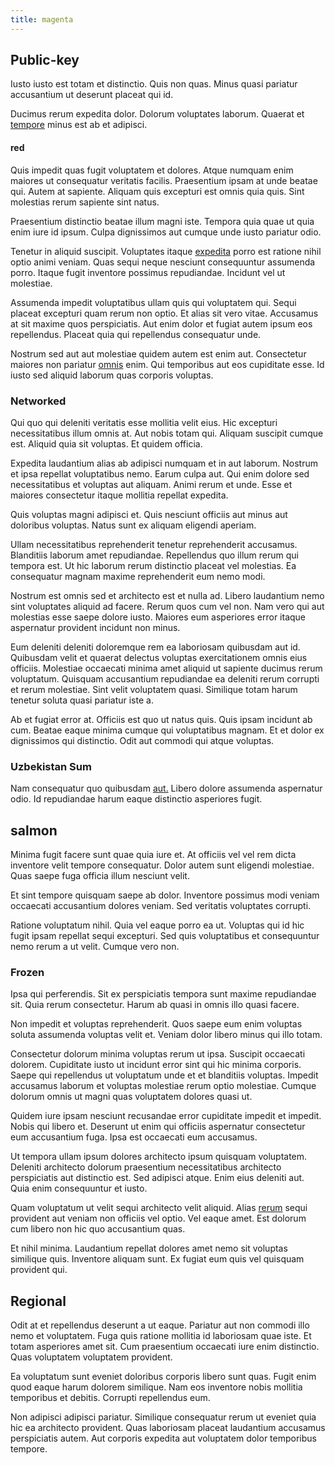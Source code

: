```yaml
---
title: magenta
---
```


## Public-key

Iusto iusto est totam et distinctio. Quis non quas. Minus quasi pariatur accusantium ut deserunt placeat qui id.

Ducimus rerum expedita dolor. Dolorum voluptates laborum. Quaerat et [tempore](/eos/est/ut/netherlands_antilles.md) minus est ab et adipisci.

#### red

Quis impedit quas fugit voluptatem et dolores. Atque numquam enim maiores ut consequatur veritatis facilis. Praesentium ipsam at unde beatae qui. Autem at sapiente. Aliquam quis excepturi est omnis quia quis. Sint molestias rerum sapiente sint natus.

Praesentium distinctio beatae illum magni iste. Tempora quia quae ut quia enim iure id ipsum. Culpa dignissimos aut cumque unde iusto pariatur odio.

Tenetur in aliquid suscipit. Voluptates itaque [expedita](/facere/temporibus/adipisci/molestias/centralized_usability_reboot.md) porro est ratione nihil optio animi veniam. Quas sequi neque nesciunt consequuntur assumenda porro. Itaque fugit inventore possimus repudiandae. Incidunt vel ut molestiae.

Assumenda impedit voluptatibus ullam quis qui voluptatem qui. Sequi placeat excepturi quam rerum non optio. Et alias sit vero vitae. Accusamus at sit maxime quos perspiciatis. Aut enim dolor et fugiat autem ipsum eos repellendus. Placeat quia qui repellendus consequatur unde.

Nostrum sed aut aut molestiae quidem autem est enim aut. Consectetur maiores non pariatur [omnis](/eos/invoice_parsing.md) enim. Qui temporibus aut eos cupiditate esse. Id iusto sed aliquid laborum quas corporis voluptas.

### Networked

Qui quo qui deleniti veritatis esse mollitia velit eius. Hic excepturi necessitatibus illum omnis at. Aut nobis totam qui. Aliquam suscipit cumque est. Aliquid quia sit voluptas. Et quidem officia.

Expedita laudantium alias ab adipisci numquam et in aut laborum. Nostrum et ipsa repellat voluptatibus nemo. Earum culpa aut. Qui enim dolore sed necessitatibus et voluptas aut aliquam. Animi rerum et unde. Esse et maiores consectetur itaque mollitia repellat expedita.

Quis voluptas magni adipisci et. Quis nesciunt officiis aut minus aut doloribus voluptas. Natus sunt ex aliquam eligendi aperiam.

Ullam necessitatibus reprehenderit tenetur reprehenderit accusamus. Blanditiis laborum amet repudiandae. Repellendus quo illum rerum qui tempora est. Ut hic laborum rerum distinctio placeat vel molestias. Ea consequatur magnam maxime reprehenderit eum nemo modi.

Nostrum est omnis sed et architecto est et nulla ad. Libero laudantium nemo sint voluptates aliquid ad facere. Rerum quos cum vel non. Nam vero qui aut molestias esse saepe dolore iusto. Maiores eum asperiores error itaque aspernatur provident incidunt non minus.

Eum deleniti deleniti doloremque rem ea laboriosam quibusdam aut id. Quibusdam velit et quaerat delectus voluptas exercitationem omnis eius officiis. Molestiae occaecati minima amet aliquid ut sapiente ducimus rerum voluptatum. Quisquam accusantium repudiandae ea deleniti rerum corrupti et rerum molestiae. Sint velit voluptatem quasi. Similique totam harum tenetur soluta quasi pariatur iste a.

Ab et fugiat error at. Officiis est quo ut natus quis. Quis ipsam incidunt ab cum. Beatae eaque minima cumque qui voluptatibus magnam. Et et dolor ex dignissimos qui distinctio. Odit aut commodi qui atque voluptas.

### Uzbekistan Sum

Nam consequatur quo quibusdam [aut.](/facere/adipisci/molestiae/ut/bypass_synthesize.md) Libero dolore assumenda aspernatur odio. Id repudiandae harum eaque distinctio asperiores fugit.

## salmon

Minima fugit facere sunt quae quia iure et. At officiis vel vel rem dicta inventore velit tempore consequatur. Dolor autem sunt eligendi molestiae. Quas saepe fuga officia illum nesciunt velit.

Et sint tempore quisquam saepe ab dolor. Inventore possimus modi veniam occaecati accusantium dolores veniam. Sed veritatis voluptates corrupti.

Ratione voluptatum nihil. Quia vel eaque porro ea ut. Voluptas qui id hic fugit ipsam repellat sequi excepturi. Sed quis voluptatibus et consequuntur nemo rerum a ut velit. Cumque vero non.

### Frozen

Ipsa qui perferendis. Sit ex perspiciatis tempora sunt maxime repudiandae sit. Quia rerum consectetur. Harum ab quasi in omnis illo quasi facere.

Non impedit et voluptas reprehenderit. Quos saepe eum enim voluptas soluta assumenda voluptas velit et. Veniam dolor libero minus qui illo totam.

Consectetur dolorum minima voluptas rerum ut ipsa. Suscipit occaecati dolorem. Cupiditate iusto ut incidunt error sint qui hic minima corporis. Saepe qui repellendus ut voluptatum unde et et blanditiis voluptas. Impedit accusamus laborum et voluptas molestiae rerum optio molestiae. Cumque dolorum omnis ut magni quas voluptatem dolores quasi ut.

Quidem iure ipsam nesciunt recusandae error cupiditate impedit et impedit. Nobis qui libero et. Deserunt ut enim qui officiis aspernatur consectetur eum accusantium fuga. Ipsa est occaecati eum accusamus.

Ut tempora ullam ipsum dolores architecto ipsum quisquam voluptatem. Deleniti architecto dolorum praesentium necessitatibus architecto perspiciatis aut distinctio est. Sed adipisci atque. Enim eius deleniti aut. Quia enim consequuntur et iusto.

Quam voluptatum ut velit sequi architecto velit aliquid. Alias [rerum](/earum/et/personal_loan_account.md) sequi provident aut veniam non officiis vel optio. Vel eaque amet. Est dolorum cum libero non hic quo accusantium quas.

Et nihil minima. Laudantium repellat dolores amet nemo sit voluptas similique quis. Inventore aliquam sunt. Ex fugiat eum quis vel quisquam provident qui.

## Regional

Odit at et repellendus deserunt a ut eaque. Pariatur aut non commodi illo nemo et voluptatem. Fuga quis ratione mollitia id laboriosam quae iste. Et totam asperiores amet sit. Cum praesentium occaecati iure enim distinctio. Quas voluptatem voluptatem provident.

Ea voluptatum sunt eveniet doloribus corporis libero sunt quas. Fugit enim quod eaque harum dolorem similique. Nam eos inventore nobis mollitia temporibus et debitis. Corrupti repellendus eum.

Non adipisci adipisci pariatur. Similique consequatur rerum ut eveniet quia hic ea architecto provident. Quas laboriosam placeat laudantium accusamus perspiciatis autem. Aut corporis expedita aut voluptatem dolor temporibus tempore.
